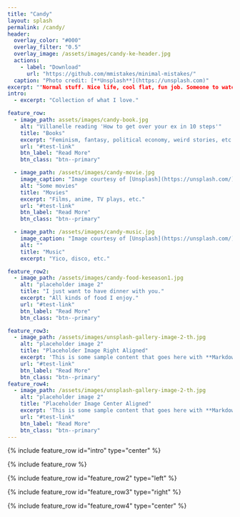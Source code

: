 ```yaml
---
title: "Candy"
layout: splash
permalink: /candy/
header:
  overlay_color: "#000"
  overlay_filter: "0.5"
  overlay_image: /assets/images/candy-ke-header.jpg
  actions:
    - label: "Download"
      url: "https://github.com/mmistakes/minimal-mistakes/"
  caption: "Photo credit: [**Unsplash**](https://unsplash.com)"
excerpt: ""Normal stuff. Nice life, cool flat, fun job. Someone to watch movies with.""
intro: 
  - excerpt: "Collection of what I love."

feature_row:
  - image_path: assets/images/candy-book.jpg
    alt: "Villanelle reading 'How to get over your ex in 10 steps'"
    title: "Books"
    excerpt: "Feminism, fantasy, political economy, weird stories, etc."
    url: "#test-link"
    btn_label: "Read More"
    btn_class: "btn--primary"

  - image_path: /assets/images/candy-movie.jpg
    image_caption: "Image courtesy of [Unsplash](https://unsplash.com/)"
    alt: "Some movies"
    title: "Movies"
    excerpt: "Films, anime, TV plays, etc."
    url: "#test-link"
    btn_label: "Read More"
    btn_class: "btn--primary"

  - image_path: /assets/images/candy-music.jpg
    image_caption: "Image courtesy of [Unsplash](https://unsplash.com/)"
    alt: ""
    title: "Music"
    excerpt: "Yico, disco, etc."

feature_row2:
  - image_path: /assets/images/candy-food-keseason1.jpg
    alt: "placeholder image 2"
    title: "I just want to have dinner with you."
    excerpt: "All kinds of food I enjoy."
    url: "#test-link"
    btn_label: "Read More"
    btn_class: "btn--primary"

feature_row3:
  - image_path: /assets/images/unsplash-gallery-image-2-th.jpg
    alt: "placeholder image 2"
    title: "Placeholder Image Right Aligned"
    excerpt: 'This is some sample content that goes here with **Markdown** formatting. Right aligned with `type="right"`'
    url: "#test-link"
    btn_label: "Read More"
    btn_class: "btn--primary"
feature_row4:
  - image_path: /assets/images/unsplash-gallery-image-2-th.jpg
    alt: "placeholder image 2"
    title: "Placeholder Image Center Aligned"
    excerpt: 'This is some sample content that goes here with **Markdown** formatting. Centered with `type="center"`'
    url: "#test-link"
    btn_label: "Read More"
    btn_class: "btn--primary"
---
```


{% include feature_row id="intro" type="center" %}

{% include feature_row %}

{% include feature_row id="feature_row2" type="left" %}

{% include feature_row id="feature_row3" type="right" %}

{% include feature_row id="feature_row4" type="center" %}